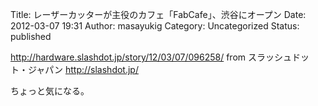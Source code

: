 Title: レーザーカッターが主役のカフェ「FabCafe」、渋谷にオープン
Date: 2012-03-07 19:31
Author: masayukig
Category: Uncategorized
Status: published

<http://hardware.slashdot.jp/story/12/03/07/096258/>
from スラッシュドット・ジャパン <http://slashdot.jp/>

ちょっと気になる。
